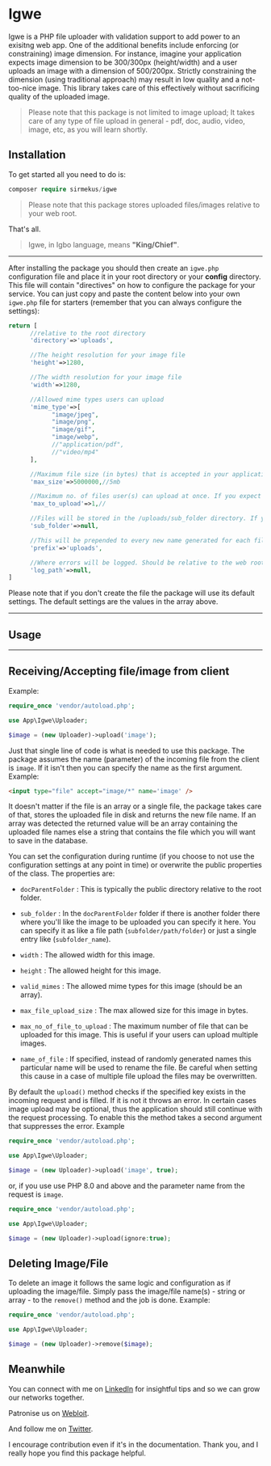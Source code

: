 # Igwe

Igwe is a PHP file uploader with validation support to add power to an exisitng web app. One of the additional benefits include enforcing (or constraining) image dimension. For instance, imagine your application expects image dimension to be 300/300px (height/width) and a user uploads an image with a dimension of 500/200px. Strictly constraining the dimension (using traditional approach) may result in low quality and a not-too-nice image. This library takes care of this effectively without sacrificing quality of the uploaded image.

> Please note that this package is not limited to image upload; It takes care of any type of file upload in general - pdf, doc, audio, video, image, etc, as you will learn shortly.

## Installation

To get started all you need to do is:

```php
composer require sirmekus/igwe
```

>Please note that this package stores uploaded files/images relative to your web root.

That's all.

>Igwe, in Igbo language, means **"King/Chief"**.

---

After installing the package you should then create an `igwe.php` configuration file and place it in your root directory or your **config** directory. This file will contain "directives" on how to  configure the package for your service. You can just copy and paste the content below into your own `igwe.php` file for starters (remember that you can always configure the settings):

```php
return [
      //relative to the root directory
      'directory'=>'uploads',

      //The height resolution for your image file
      'height'=>1280,

      //The width resolution for your image file
      'width'=>1280,

      //Allowed mime types users can upload
      'mime_type'=>[
            "image/jpeg", 
            "image/png", 
            "image/gif", 
            "image/webp",
            //"application/pdf",
            //"video/mp4"
      ],

      //Maximum file size (in bytes) that is accepted in your application
      'max_size'=>5000000,//5mb

      //Maximum no. of files user(s) can upload at once. If you expect multiple files to uploade (like a gallery upload) then you can increase this value
      'max_to_upload'=>1,//

      //Files will be stored in the /uploads/sub_folder directory. If you have a subdirectory where you group your files then you should put it here. If null then uploaded files will be saved directly in the 'uploads' directory
      'sub_folder'=>null,

      //This will be prepended to every new name generated for each file
      'prefix'=>'uploads',

      //Where errors will be logged. Should be relative to the web root too. If it doesn't exist please create it if you want logging enabled
      'log_path'=>null,
]
```

Please note that if you don't create the file the package will use its default settings. The default settings are the values in the array above.

---

## Usage

---

## Receiving/Accepting file/image from client

Example:

```php
require_once 'vendor/autoload.php';

use App\Igwe\Uploader;

$image = (new Uploader)->upload('image');
```

Just that single line of code is what is needed to use this package. The package assumes the name (parameter) of the incoming file from the client is `image`. If it isn't then you can specify the name as the first argument. Example:

```html
<input type="file" accept="image/*" name='image' />
```

It doesn't matter if the file is an array or a single file, the package takes care of that, stores the uploaded file in disk and returns the new file name. If an array was detected the returned value will be an array containing the uploaded file names else a string that contains the file which you will want to save in the database.

You can set the configuration during runtime (if you choose to not use the configuration settings at any point in time) or overwrite the public properties of the class. The properties are:

- `docParentFolder` : This is typically the public directory relative to the root folder.

- `sub_folder` : In the `docParentFolder` folder if there is another folder there where you'll like the image to be uploaded you can specify it here. You can specify it as like a file path (`subfolder/path/folder`) or just a single entry like (`subfolder_name`).

- `width` : The allowed width for this image.

- `height` : The allowed height for this image.

- `valid_mimes` : The allowed mime types for this image (should be an array).

- `max_file_upload_size` : The max allowed size for this image in bytes.

- `max_no_of_file_to_upload` : The maximum number of file that can be uploaded for this image. This is useful if your users can upload multiple images.

- `name_of_file` : If specified, instead of randomly generated names this particular name will be used to rename the file. Be careful when setting this cause in a case of multiple file upload the files may be overwritten.

By default the `upload()` method checks if the specified key exists in the incoming request and is filled. If it is not it throws an error. In certain cases image upload may be optional, thus the application should still continue with the request processing. To enable this the method takes a second argument that suppresses the error. Example

```php
require_once 'vendor/autoload.php';

use App\Igwe\Uploader;

$image = (new Uploader)->upload('image', true);
```

or, if you use use PHP 8.0 and above and the parameter name from the request is `image`.

```php
require_once 'vendor/autoload.php';

use App\Igwe\Uploader;

$image = (new Uploader)->upload(ignore:true);
```

## Deleting Image/File

To delete an image it follows the same logic and configuration as if uploading the image/file. Simply pass the image/file name(s) - string or array - to the `remove()` method and the job is done. Example:

```php
require_once 'vendor/autoload.php';

use App\Igwe\Uploader;

$image = (new Uploader)->remove($image);
```

## Meanwhile

 You can connect with me on [LinkedIn](https://www.linkedin.com/in/sirmekus) for insightful tips and so we can grow our networks together.

 Patronise us on [Webloit](https://www.webloit.com).

 And follow me on [Twitter](https://www.twitter.com/Sire_Mekus).

 I encourage contribution even if it's in the documentation. Thank you, and I really hope you find this package helpful.
